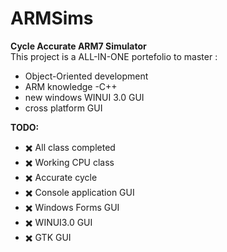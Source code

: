 # ARMSims

**Cycle Accurate ARM7 Simulator**\
This project is a ALL-IN-ONE portefolio to master :
- Object-Oriented development
- ARM knowledge
-C++
- new windows WINUI 3.0 GUI
- cross platform GUI

**TODO:**
- :heavy_multiplication_x: All class completed
- :heavy_multiplication_x: Working CPU class
- :heavy_multiplication_x: Accurate cycle 
- :heavy_multiplication_x: Console application GUI
- :heavy_multiplication_x: Windows Forms GUI
- :heavy_multiplication_x: WINUI3.0 GUI
- :heavy_multiplication_x: GTK GUI

